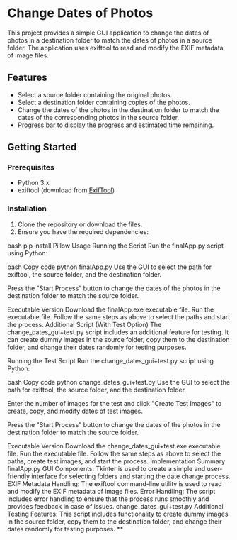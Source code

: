 
# Change Dates of Photos

This project provides a simple GUI application to change the dates of photos in a destination folder to match the dates of photos in a source folder. The application uses exiftool to read and modify the EXIF metadata of image files.

## Features

- Select a source folder containing the original photos.
- Select a destination folder containing copies of the photos.
- Change the dates of the photos in the destination folder to match the dates of the corresponding photos in the source folder.
- Progress bar to display the progress and estimated time remaining.

## Getting Started

### Prerequisites

- Python 3.x
- exiftool (download from [ExifTool](https://exiftool.org/))

### Installation

1. Clone the repository or download the files.
2. Ensure you have the required dependencies:
   
bash
   pip install Pillow
Usage
Running the Script
Run the finalApp.py script using Python:

bash
Copy code
python finalApp.py
Use the GUI to select the path for exiftool, the source folder, and the destination folder.

Press the "Start Process" button to change the dates of the photos in the destination folder to match the source folder.

Executable Version
Download the finalApp.exe executable file.
Run the executable file.
Follow the same steps as above to select the paths and start the process.
Additional Script (With Test Option)
The change_dates_gui+test.py script includes an additional feature for testing. It can create dummy images in the source folder, copy them to the destination folder, and change their dates randomly for testing purposes.

Running the Test Script
Run the change_dates_gui+test.py script using Python:

bash
Copy code
python change_dates_gui+test.py
Use the GUI to select the path for exiftool, the source folder, and the destination folder.

Enter the number of images for the test and click "Create Test Images" to create, copy, and modify dates of test images.

Press the "Start Process" button to change the dates of the photos in the destination folder to match the source folder.

Executable Version
Download the change_dates_gui+test.exe executable file.
Run the executable file.
Follow the same steps as above to select the paths, create test images, and start the process.
Implementation Summary
finalApp.py
GUI Components: Tkinter is used to create a simple and user-friendly interface for selecting folders and starting the date change process.
EXIF Metadata Handling: The exiftool command-line utility is used to read and modify the EXIF metadata of image files.
Error Handling: The script includes error handling to ensure that the process runs smoothly and provides feedback in case of issues.
change_dates_gui+test.py
Additional Testing Features: This script includes functionality to create dummy images in the source folder, copy them to the destination folder, and change their dates randomly for testing purposes.
**
